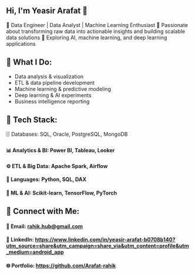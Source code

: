 ## Hi, I'm Yeasir Arafat 👋

<!--
**Arafat-rahik/Arafat-rahik** is a ✨ _special_ ✨ repository because its `README.md` (this file) appears on your GitHub profile.

Here are some ideas to get you started:

- 🔭 I’m currently working on ...
- 🌱 I’m currently learning ...
- 👯 I’m looking to collaborate on ...
- 🤔 I’m looking for help with ...
- 💬 Ask me about ...
- 📫 How to reach me: ...
- 😄 Pronouns: ...
- ⚡ Fun fact: ...
-->
🔹 Data Engineer | Data Analyst | Machine Learning Enthusiast
🔹 Passionate about transforming raw data into actionable insights and building scalable data solutions
🔹 Exploring AI, machine learning, and deep learning applications

## 📌 What I Do:
- Data analysis & visualization
- ETL & data pipeline development
- Machine learning & predictive modeling
- Deep learning & AI experiments
- Business intelligence reporting
## 🚀 Tech Stack:
🗄 Databases: SQL, Oracle, PostgreSQL, MongoDB
#### 📊 Analytics & BI: Power BI, Tableau, Looker
#### ⚙️ ETL & Big Data: Apache Spark, Airflow
#### 📌 Languages: Python, SQL, DAX
#### 🤖 ML & AI: Scikit-learn, TensorFlow, PyTorch

## 🔗 Connect with Me:
#### 📧 Email: rahik.hub@gmail.com
#### 💼 LinkedIn: https://www.linkedin.com/in/yeasir-arafat-b0708b140?utm_source=share&utm_campaign=share_via&utm_content=profile&utm_medium=android_app
#### 🌐 Portfolio: https://github.com/Arafat-rahik
